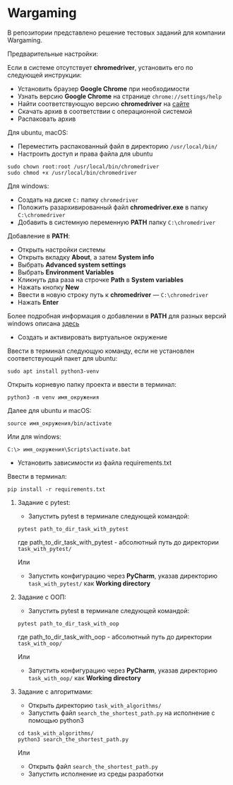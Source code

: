 # Wargaming
В репозитории представлено решение тестовых заданий для компании Wargaming.

Предварительные настройки:

Если в системе отсутствует **chromedriver**, установить его по следующей инструкции:

- Установить браузер **Google Chrome** при необходимости
- Узнать версию **Google Chrome** на странице `chrome://settings/help`
- Найти соответствующую версию **chromedriver** на [сайте](https://sites.google.com/chromium.org/driver/downloads)
- Скачать архив в соответствии с операционной системой
- Распаковать архив

Для ubuntu, macOS:

- Переместить распакованный файл в директорию `/usr/local/bin/`
- Настроить доступ и права файла для ubuntu
```
sudo chown root:root /usr/local/bin/chromedriver
sudo chmod +x /usr/local/bin/chromedriver
```


Для windows:
- Создать на диске `C:` папку `chromedriver`
- Положить разархивированный файл **chromedriver.exe** в папку `C:\chromedriver`
- Добавить в системную переменную **PATH** папку `C:\chromedriver`

Добавление в **PATH**:
- Открыть настройки системы
- Открыть вкладку **About**, а затем **System info**
- Выбрать **Advanced system settings**
- Выбрать **Environment Variables**
- Кликнуть два раза на строчке **Path** в **System variables**
- Нажать кнопку **New**
- Ввести в новую строку путь к **chromedriver** — `C:\chromedriver`
- Нажать **Enter**

Более подробная информация о добавлении в **PATH** для разных версий windows описана
[здесь](https://www.computerhope.com/issues/ch000549.htm)

- Создать и активировать виртуальное окружение

Ввести в терминал следующую команду, если не установлен соответствующий пакет для ubuntu:
``` 
sudo apt install python3-venv
```
Открыть корневую папку проекта и ввести в терминал:
```
python3 -m venv имя_окружения
```
Далее для ubuntu и macOS:
```
source имя_окружения/bin/activate
```
Или для windows:
```
C:\> имя_окружения\Scripts\activate.bat
```
- Установить зависимости из файла requirements.txt

Ввести в терминал:
```
pip install -r requirements.txt
```

1. Задание с pytest:

   - Запустить pytest в терминале следующей командой:
    ```
    pytest path_to_dir_task_with_pytest
    ```
    где path_to_dir_task_with_pytest - абсолютный путь до директории `task_with_pytest/`

    Или 

   - Запустить конфигурацию через **PyCharm**, указав директорию `task_with_pytest/` как **Working directory**

2. Задание с ООП:

   - Запустить pytest в терминале следующей командой:
    ```
    pytest path_to_dir_task_with_oop
    ```
    где path_to_dir_task_with_oop - абсолютный путь до директории `task_with_oop/`

    Или 

   - Запустить конфигурацию через **PyCharm**, указав директорию `task_with_oop/` как **Working directory**

3. Задание с алгоритмами:
   - Открыть директорию `task_with_algorithms/`
   - Запустить файл `search_the_shortest_path.py` на исполнение с помощью python3

    ```
    cd task_with_algorithms/
    python3 search_the_shortest_path.py
    ```

    Или

   - Открыть файл  `search_the_shortest_path.py`
   - Запустить исполнение из среды разработки
